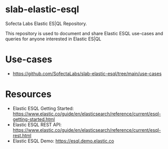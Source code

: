 # slab-elastic-esql
Sofecta Labs Elastic ES|QL Repository. 

This repository is used to document and share Elastic ESQL use-cases and queries for anyone interested in Elastic ES|QL 

# Use-cases
- https://github.com/SofectaLabs/slab-elastic-esql/tree/main/use-cases

# Resources
- Elastic ESQL Getting Started: https://www.elastic.co/guide/en/elasticsearch/reference/current/esql-getting-started.html
- Elastic ESQL REST API: https://www.elastic.co/guide/en/elasticsearch/reference/current/esql-rest.html
- Elastic ESQL Demo: https://esql.demo.elastic.co
